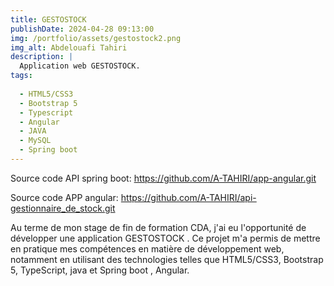 ```yaml
---
title: GESTOSTOCK
publishDate: 2024-04-28 09:13:00
img: /portfolio/assets/gestostock2.png
img_alt: Abdelouafi Tahiri
description: |
  Application web GESTOSTOCK.
tags:
  
  - HTML5/CSS3
  - Bootstrap 5
  - Typescript 
  - Angular
  - JAVA
  - MySQL
  - Spring boot
---
```

Source code  API spring boot: https://github.com/A-TAHIRI/app-angular.git

Source code  APP angular: https://github.com/A-TAHIRI/api-gestionnaire_de_stock.git

Au terme de mon stage de fin de formation CDA, j'ai eu l'opportunité de développer une application GESTOSTOCK . Ce projet m'a permis de mettre en pratique mes compétences en matière de développement web, notamment en utilisant des technologies telles que HTML5/CSS3, Bootstrap 5, TypeScript, java et Spring boot , Angular.

